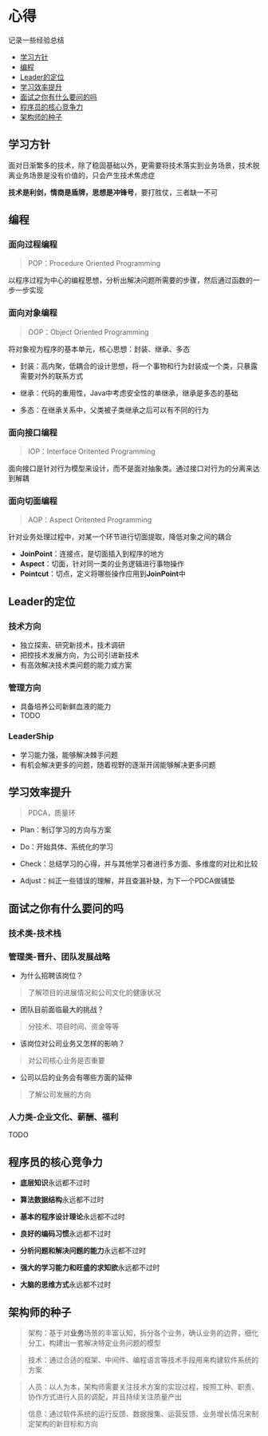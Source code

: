# 心得

记录一些经验总结

- [学习方针](#policy)
- [编程](#coding)
- [Leader的定位](#leader)
- [学习效率提升](#learning_effect)
- [面试之你有什么要问的吗](#face_question)
- [程序员的核心竞争力](#competitive_power)
- [架构师的种子](#framework)


## <a id="policy">学习方针</a>

面对日渐繁多的技术，除了稳固基础以外，更需要将技术落实到业务场景，技术脱离业务场景是没有价值的，只会产生技术焦虑症

**技术是利剑，情商是盾牌，思想是冲锋号**，要打胜仗，三者缺一不可

## <a id="coding">编程</a>

### 面向过程编程

> POP：Procedure Oriented Programming

以程序过程为中心的编程思想，分析出解决问题所需要的步骤，然后通过函数的一步一步实现

### 面向对象编程

>OOP：Object Oriented Programming

将对象视为程序的基本单元，核心思想：封装、继承、多态

- 封装：高内聚，低耦合的设计思想，将一个事物和行为封装成一个类，只暴露需要对外的联系方式

- 继承：代码的重用性，Java中考虑安全性的单继承，继承是多态的基础

- 多态：在继承关系中，父类被子类继承之后可以有不同的行为

### 面向接口编程

> IOP：Interface Oritented Programming

面向接口是针对行为模型来设计，而不是面对抽象类。通过接口对行为的分离来达到解耦

### 面向切面编程

> AOP：Aspect Oritented Programming

针对业务处理过程中，对某一个环节进行切面提取，降低对象之间的耦合

- **JoinPoint**：连接点，是切面插入到程序的地方
- **Aspect**：切面，针对同一类的业务逻辑进行事物操作
- **Pointcut**：切点，定义将哪些操作应用到**JoinPoint**中

## <a id="leader">Leader的定位</a>

### 技术方向

- 独立探索、研究新技术，技术调研
- 把控技术发展方向，为公司引进新技术
- 有高效解决技术类问题的能力或方案

### 管理方向

- 具备培养公司新鲜血液的能力
- TODO

### LeaderShip

- 学习能力强，能够解决棘手问题
- 有机会解决更多的问题，随着视野的逐渐开阔能够解决更多问题

## <a id="learning_effect">学习效率提升</a>

> PDCA，质量环

- Plan：制订学习的方向与方案

- Do：开始具体、系统化的学习

- Check：总结学习的心得，并与其他学习者进行多方面、多维度的对比和比较

- Adjust：纠正一些错误的理解，并且查漏补缺，为下一个PDCA做铺垫


## <a id="face_question">面试之你有什么要问的吗</a>

### 技术类-技术栈


### 管理类-晋升、团队发展战略

- 为什么招聘该岗位？

> 了解项目的进展情况和公司文化的健康状况

- 团队目前面临最大的挑战？

> 分技术、项目时间、资金等等

- 该岗位对公司业务又怎样的影响？

> 对公司核心业务是否重要

- 公司以后的业务会有哪些方面的延伸

> 了解公司发展的方向

### 人力类-企业文化、薪酬、福利

TODO

## <a id="competitive_power">程序员的核心竞争力</a>

- **底层知识**永远都不过时

- **算法数据结构**永远都不过时

- **基本的程序设计理论**永远都不过时

- **良好的编码习惯**永远都不过时

- **分析问题和解决问题的能力**永远都不过时

- **强大的学习能力和旺盛的求知欲**永远都不过时

- **大脑的思维方式**永远都不过时

## <a id="framework">架构师的种子<a/>

> 架构：基于对**业务**场景的丰富认知，拆分各个业务，确认业务的边界，细化分工，构建出一套解决特定业务问题的模型

> 技术：通过合适的框架、中间件、编程语言等技术手段用来构建软件系统的方案

> 人员：以人为本，架构师需要关注技术方案的实现过程，按照工种、职责、协作方式进行人员的调配，并且持续关注质量产出

> 信息：通过软件系统的运行反馈、数据搜集、运营反馈、业务增长情况来制定架构的新目标和方向